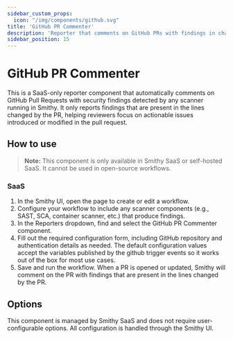 ```yaml
---
sidebar_custom_props:
  icon: "/img/components/github.svg"
title: 'GitHub PR Commenter'
description: 'Reporter that comments on GitHub PRs with findings in changed lines.'
sidebar_position: 15
---
```


# GitHub PR Commenter

This is a SaaS-only reporter component that automatically comments on GitHub Pull Requests with security findings detected by any scanner running in Smithy. It only reports findings that are present in the lines changed by the PR, helping reviewers focus on actionable issues introduced or modified in the pull request.

## How to use

> **Note:**
> This component is only available in Smithy SaaS or self-hosted SaaS. It cannot be used in open-source workflows.

### SaaS

1. In the Smithy UI, open the page to create or edit a workflow.
2. Configure your workflow to include any scanner components (e.g., SAST, SCA, container scanner, etc.) that produce findings.
3. In the Reporters dropdown, find and select the GitHub PR Commenter component.
4. Fill out the required configuration form, including GitHub repository and authentication details as needed. The default configuration values accept the variables published by the github trigger events so it works out of the box for most use cases.
5. Save and run the workflow. When a PR is opened or updated, Smithy will comment on the PR with findings that are present in the lines changed by the PR.

## Options

This component is managed by Smithy SaaS and does not require user-configurable options. All configuration is handled through the Smithy UI.
